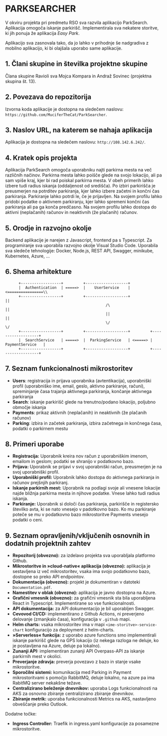 # PARKSEARCHER

V okviru projekta pri predmetu RSO sva razvila aplikacijo ParkSearch. Aplikacija omogoča iskanje parkirišč. Implementirala sva nekatere storitve, ki jih ponuja že aplikacija *Easy Park*.

Aplikacijo sva zasnovala tako, da jo lahko v prihodnje še nadgradiva z mobilno aplikacijo, ki bi olajšala uporabo same aplikacije.

## 1. Člani skupine in številka projektne skupine

Člana skupine Ravioli sva Mojca Kompara in Andraž Sovinec (projektna skupina št. 13).

## 2. Povezava do repozitorija

Izvorna koda aplikacije je dostopna na sledečem naslovu: `https://github.com/MuciferTheCat/ParkSearcher`.

## 3. Naslov URL, na katerem se nahaja aplikacija

Aplikacija je dostopna na sledečem naslovu: `http://108.142.6.242/`.

## 4. Kratek opis projekta

Aplikacija ParkSearch omogoča uporabniku najti parkirna mesta na več različnih načinov. Parkirna mesta lahko poišče glede na svojo lokacijo, ali pa sam vpiše kraj, kjer bi rad poiskal parkirna mesta. V obeh primerih lahko izbere tudi radius iskanja (oddaljenost od središča). Po izbiri parkirišča je preusmerjen na potrditev parkiranja, kjer lahko izbere začetni in končni čas parkiranja. Parkiranje lahko potrdi le, če je prijavljen. Na svojem profilu lahko pridobi podatke o aktivnem parkiranju, kjer lahko spremeni končni čas parkiranja ali pa ga konča predčasno. Na svojem profilu lahko dostopa do aktivni (neplačanih) računov in neaktivnih (že plačanih) računov.

## 5. Orodje in razvojno okolje

Backend aplikacije je narejen z Javascript, frontend pa s Typescript. Za programiranje sva uporabila razvojno okolje Visual Studio Code. Uporabila sva sledeče tehnologije: Docker, Node.js, REST API, Swagger, minikube, Kubernetes, Azure, ...

## 6. Shema arhitekture

```
      +------------------+         +-------------------+
      |  Authentication  | =====>  |    UserService    | <================\\
      +------------------+         +-------------------+                  ||
                                             /\                           ||
                                             ||                           ||
                                             \/                           \/       
      +------------------+         +-------------------+         +-------------------+ 
      |  SearchService   | =====>  |  ParkingService   | <=====> |  PaymentService   |
      +------------------+         +-------------------+         +-------------------+
```

## 7. Seznam funkcionalnosti mikrostoritev

- **Users**: registracija in prijava uporabnika (avtentikacija), uporabniški profil (uporabniško ime, email, geslo, aktivno parkiranje, računi), spreminjanje časa trajanja aktivnega parkiranja, končanje aktivnega parkiranja
- **Search**: iskanje parkirišč glede na trenutno/podano lokacijo, poljubno območje iskanja
- **Payments**: prikaz aktivnih (neplačanih) in neaktivnih (že plačanih računov)
- **Parking**: izbira in začetek parkiranja, izbira začetnega in končnega časa, podatki o parkirnem mestu

## 8. Primeri uporabe

- **Registracija:** Uporabnik kreira nov račun z uporabniškim imenom, emailom in geslom; podatki se shranijo v podatkovno bazo.
- **Prijava:** Uporabnik se prijavi v svoj uporabniški račun, preusmerjen je na svoj uporabniški profil.
- **Uporabniški profil:** Uporabnik lahko dostopa do aktivnega parkiranja in računov prejšnjih parkiranj.
- **Iskanje parkirnih mest:** Uporabnik na podlagi svoje ali vnesene lokacije najde bližnja parkirna mesta in njihove podatke. Vnese lahko tudi radius iskanja.
- **Parkiranje:** Uporabnik si določi čas parkiranja, parkirišče in registersko številko avta, ki se nato vnesejo v padotkovno bazo. Ko mu parkiranje poteče se mu v podatkovno bazo mikrostoritve Payments vnesejo podatki o ceni.

## 9. Seznam opravljenih/vključenih osnovnih in dodatnih projektnih zahtev

- **Repozitorij (obvezno):** za izdelavo projekta sva uporabljala platformo Github.
- **Mikrostoritve in »cloud-native« aplikacija (obvezno):** aplikacija je sestavljena iz več mikrostoritev, vsaka ima svojo podatkovno bazo, dostopne so preko API endpointov.
- **Dokumentacija (obvezno):** projekt je dokumentiran v datoteki `Documentation.pdf`.
- **Namestitev v oblak (obvezno):** aplikacija je javno dostopna na Azure.
- **Grafični vmesnik (obvezno):** za grafični vmesnik sta bila uporabljena React in Typescript. Implementirane so vse funkcionalnosti.
- **API dokumentacija:** za API dokumentacijo je bil uporabljen Swagger.
- **Cevovod CI/CD:** implementirano z Github Actions, ni preverjeno delovanje (zmanjkalo časa), konfiguracija v `.github` mapi.
- **Helm charts:** vsaka mikrostoritev ima v mapi `<ime-storitve>-service-chart` konfiguracijo za deployment z helm-charts.
- **»Serverless« funkcija:** z uporabo azure functions smo implementirali iskanje parkirišč glede na GPS lokacijo (iz nekega razloga ne deluje, ko je postavljena na Azure, deluje pa lokalno).
- **Zunanji API:** implementiran zunanji API Overpass-API za iskanje parkirnih mest v okolici.
- **Preverjanje zdravja:** preverja povezavo z bazo in stanje vsake mikrostoritve.
- **Sporočilni sistemi:** komunikacija med Parking in Payment mikrostoritvami s pomočjo RabbitMQ, deluje lokalno, na azure pa ima RabitMQ server nekakšne težave.
- **Centralizirano beleženje dnevnikov:** uporaba Logs funkcionalnosti na AKS za osnovno zbiranje centralizirano zbiranje dnevnikov.
- **Zbiranje metrik:** uporaba funkcionalnosti Metrics na AKS, nastavljeno obveščanje preko Outlook.

Dodatne točke:
- **Ingress Controller:** Traefik in ingress.yaml konfiguracije za posamezne mikrostoritve.
